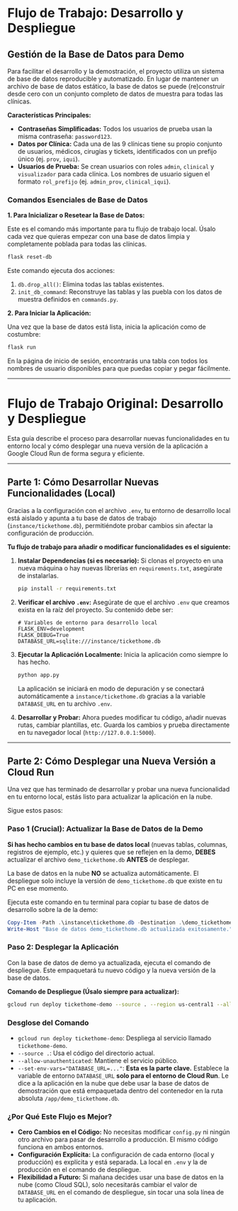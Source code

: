# Flujo de Trabajo: Desarrollo y Despliegue

## Gestión de la Base de Datos para Demo

Para facilitar el desarrollo y la demostración, el proyecto utiliza un sistema de base de datos reproducible y automatizado. En lugar de mantener un archivo de base de datos estático, la base de datos se puede (re)construir desde cero con un conjunto completo de datos de muestra para todas las clínicas.

**Características Principales:**

*   **Contraseñas Simplificadas:** Todos los usuarios de prueba usan la misma contraseña: `password123`.
*   **Datos por Clínica:** Cada una de las 9 clínicas tiene su propio conjunto de usuarios, médicos, cirugías y tickets, identificados con un prefijo único (ej. `prov`, `iqui`).
*   **Usuarios de Prueba:** Se crean usuarios con roles `admin`, `clinical` y `visualizador` para cada clínica. Los nombres de usuario siguen el formato `rol_prefijo` (ej. `admin_prov`, `clinical_iqui`).

### Comandos Esenciales de Base de Datos

**1. Para Inicializar o Resetear la Base de Datos:**

Este es el comando más importante para tu flujo de trabajo local. Úsalo cada vez que quieras empezar con una base de datos limpia y completamente poblada para todas las clínicas.

```bash
flask reset-db
```

Este comando ejecuta dos acciones:
1.  `db.drop_all()`: Elimina todas las tablas existentes.
2.  `init_db_command`: Reconstruye las tablas y las puebla con los datos de muestra definidos en `commands.py`.

**2. Para Iniciar la Aplicación:**

Una vez que la base de datos está lista, inicia la aplicación como de costumbre:

```bash
flask run
```

En la página de inicio de sesión, encontrarás una tabla con todos los nombres de usuario disponibles para que puedas copiar y pegar fácilmente.

---

# Flujo de Trabajo Original: Desarrollo y Despliegue

Esta guía describe el proceso para desarrollar nuevas funcionalidades en tu entorno local y cómo desplegar una nueva versión de la aplicación a Google Cloud Run de forma segura y eficiente.

---

## Parte 1: Cómo Desarrollar Nuevas Funcionalidades (Local)

Gracias a la configuración con el archivo `.env`, tu entorno de desarrollo local está aislado y apunta a tu base de datos de trabajo (`instance/tickethome.db`), permitiéndote probar cambios sin afectar la configuración de producción.

**Tu flujo de trabajo para añadir o modificar funcionalidades es el siguiente:**

1.  **Instalar Dependencias (si es necesario):** Si clonas el proyecto en una nueva máquina o hay nuevas librerías en `requirements.txt`, asegúrate de instalarlas.
    ```bash
    pip install -r requirements.txt
    ```

2.  **Verificar el archivo `.env`:** Asegúrate de que el archivo `.env` que creamos exista en la raíz del proyecto. Su contenido debe ser:
    ```
    # Variables de entorno para desarrollo local
    FLASK_ENV=development
    FLASK_DEBUG=True
    DATABASE_URL=sqlite:///instance/tickethome.db
    ```

3.  **Ejecutar la Aplicación Localmente:** Inicia la aplicación como siempre lo has hecho.
    ```bash
    python app.py
    ```
    La aplicación se iniciará en modo de depuración y se conectará automáticamente a `instance/tickethome.db` gracias a la variable `DATABASE_URL` en tu archivo `.env`.

4.  **Desarrollar y Probar:** Ahora puedes modificar tu código, añadir nuevas rutas, cambiar plantillas, etc. Guarda los cambios y prueba directamente en tu navegador local (`http://127.0.0.1:5000`).

---

## Parte 2: Cómo Desplegar una Nueva Versión a Cloud Run

Una vez que has terminado de desarrollar y probar una nueva funcionalidad en tu entorno local, estás listo para actualizar la aplicación en la nube.

Sigue estos pasos:

### Paso 1 (Crucial): Actualizar la Base de Datos de la Demo

**Si has hecho cambios en tu base de datos local** (nuevas tablas, columnas, registros de ejemplo, etc.) y quieres que se reflejen en la demo, **DEBES** actualizar el archivo `demo_tickethome.db` **ANTES** de desplegar.

La base de datos en la nube **NO** se actualiza automáticamente. El despliegue solo incluye la versión de `demo_tickethome.db` que existe en tu PC en ese momento.

Ejecuta este comando en tu terminal para copiar tu base de datos de desarrollo sobre la de la demo:

```powershell
Copy-Item -Path .\instance\tickethome.db -Destination .\demo_tickethome.db -Force; 
Write-Host "Base de datos demo_tickethome.db actualizada exitosamente."
```

### Paso 2: Desplegar la Aplicación

Con la base de datos de demo ya actualizada, ejecuta el comando de despliegue. Este empaquetará tu nuevo código y la nueva versión de la base de datos.

**Comando de Despliegue (Úsalo siempre para actualizar):**


```bash
gcloud run deploy tickethome-demo --source . --region us-central1 --allow-unauthenticated --set-env-vars="DATABASE_URL=sqlite:////app/demo_tickethome.db"
```

### Desglose del Comando

-   `gcloud run deploy tickethome-demo`: Despliega al servicio llamado `tickethome-demo`.
-   `--source .`: Usa el código del directorio actual.
-   `--allow-unauthenticated`: Mantiene el servicio público.
-   `--set-env-vars="DATABASE_URL=..."`: **Esta es la parte clave.** Establece la variable de entorno `DATABASE_URL` **solo para el entorno de Cloud Run**. Le dice a la aplicación en la nube que debe usar la base de datos de demostración que está empaquetada dentro del contenedor en la ruta absoluta `/app/demo_tickethome.db`.

### ¿Por Qué Este Flujo es Mejor?

-   **Cero Cambios en el Código:** No necesitas modificar `config.py` ni ningún otro archivo para pasar de desarrollo a producción. El mismo código funciona en ambos entornos.
-   **Configuración Explícita:** La configuración de cada entorno (local y producción) es explícita y está separada. La local en `.env` y la de producción en el comando de despliegue.
-   **Flexibilidad a Futuro:** Si mañana decides usar una base de datos en la nube (como Cloud SQL), solo necesitarás cambiar el valor de `DATABASE_URL` en el comando de despliegue, sin tocar una sola línea de tu aplicación.